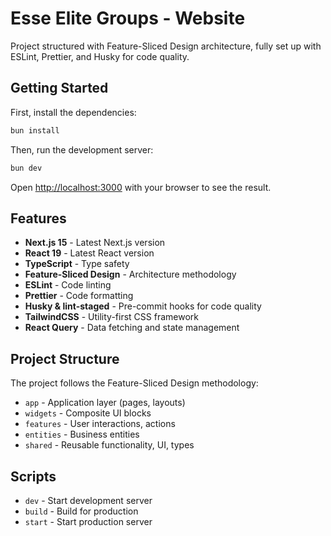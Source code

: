 # Esse Elite Groups - Website

Project structured with Feature-Sliced Design architecture, fully set up with ESLint, Prettier, and Husky for code quality.

## Getting Started

First, install the dependencies:

```bash
bun install
```

Then, run the development server:

```bash
bun dev
```

Open [http://localhost:3000](http://localhost:3000) with your browser to see the result.

## Features

- **Next.js 15** - Latest Next.js version
- **React 19** - Latest React version
- **TypeScript** - Type safety
- **Feature-Sliced Design** - Architecture methodology
- **ESLint** - Code linting
- **Prettier** - Code formatting
- **Husky & lint-staged** - Pre-commit hooks for code quality
- **TailwindCSS** - Utility-first CSS framework
- **React Query** - Data fetching and state management

## Project Structure

The project follows the Feature-Sliced Design methodology:

- `app` - Application layer (pages, layouts)
- `widgets` - Composite UI blocks
- `features` - User interactions, actions
- `entities` - Business entities
- `shared` - Reusable functionality, UI, types

## Scripts

- `dev` - Start development server
- `build` - Build for production
- `start` - Start production server

